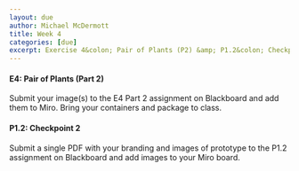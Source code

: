 ```yaml
---
layout: due
author: Michael McDermott
title: Week 4
categories: [due]
excerpt: Exercise 4&colon; Pair of Plants (P2) &amp; P1.2&colon; Checkpoint 2
---
```

#### E4: Pair of Plants (Part 2)
Submit your image(s) to the E4 Part 2 assignment on Blackboard and add them to Miro. Bring your containers and package to class.

#### P1.2: Checkpoint 2
Submit a single PDF with your branding and images of prototype to the P1.2 assignment on Blackboard and add images to your Miro board. 



